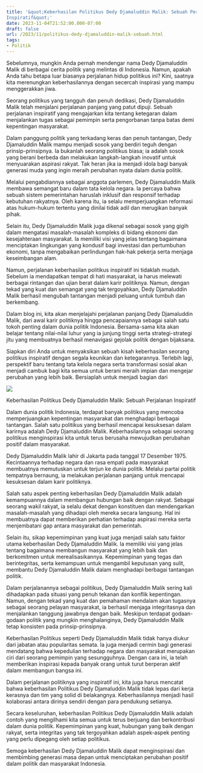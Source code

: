 ```yaml
---
title: '&quot;Keberhasilan Politikus Dedy Djamaluddin Malik: Sebuah Perjalanan
Inspiratif&quot;'
date: 2023-11-04T21:52:00.000-07:00
draft: false
url: /2023/11/politikus-dedy-djamaluddin-malik-sebuah.html
tags: 
- Politik
---
```


  

Sebelumnya, mungkin Anda pernah mendengar nama Dedy Djamaluddin Malik di berbagai cerita politik yang melintas di Indonesia. Namun, apakah Anda tahu betapa luar biasanya perjalanan hidup politikus ini? Kini, saatnya kita merenungkan keberhasilannya dengan secercah inspirasi yang mampu menggerakkan jiwa.

  

Seorang politikus yang tangguh dan penuh dedikasi, Dedy Djamaluddin Malik telah menjalani perjalanan panjang yang patut dipuji. Sebuah perjalanan inspiratif yang mengajarkan kita tentang ketegaran dalam menjalankan tugas sebagai pemimpin serta pengorbanan tanpa batas demi kepentingan masyarakat.

  

Dalam panggung politik yang terkadang keras dan penuh tantangan, Dedy Djamaluddin Malik mampu menjadi sosok yang berdiri teguh dengan prinsip-prinsipnya. Ia bukanlah seorang politikus biasa; ia adalah sosok yang berani berbeda dan melakukan langkah-langkah inovatif untuk menyuarakan aspirasi rakyat. Tak heran jika ia menjadi idola bagi banyak generasi muda yang ingin meraih perubahan nyata dalam dunia politik.

  

Melalui pengabdiannya sebagai anggota parlemen, Dedy Djamaluddin Malik membawa semangat baru dalam tata kelola negara. Ia percaya bahwa sebuah sistem pemerintahan haruslah inklusif dan responsif terhadap kebutuhan rakyatnya. Oleh karena itu, ia selalu memperjuangkan reformasi atas hukum-hukum tertentu yang dinilai tidak adil dan merugikan banyak pihak.

  

Selain itu, Dedy Djamaluddin Malik juga dikenal sebagai sosok yang gigih dalam mengatasi masalah-masalah kompleks di bidang ekonomi dan kesejahteraan masyarakat. Ia memiliki visi yang jelas tentang bagaimana menciptakan lingkungan yang kondusif bagi investasi dan pertumbuhan ekonomi, tanpa mengabaikan perlindungan hak-hak pekerja serta menjaga keseimbangan alam.

  

Namun, perjalanan keberhasilan politikus inspiratif ini tidaklah mudah. Sebelum ia mendapatkan tempat di hati masyarakat, ia harus melewati berbagai rintangan dan ujian berat dalam karir politiknya. Namun, dengan tekad yang kuat dan semangat yang tak tergoyahkan, Dedy Djamaluddin Malik berhasil mengubah tantangan menjadi peluang untuk tumbuh dan berkembang.

  

Dalam blog ini, kita akan menjelajahi perjalanan panjang Dedy Djamaluddin Malik, dari awal karir politiknya hingga pencapaiannya sebagai salah satu tokoh penting dalam dunia politik Indonesia. Bersama-sama kita akan belajar tentang nilai-nilai luhur yang ia junjung tinggi serta strategi-strategi jitu yang membuatnya berhasil menavigasi gejolak politik dengan bijaksana.

  

Siapkan diri Anda untuk menyaksikan sebuah kisah keberhasilan seorang politikus inspiratif dengan segala keunikan dan ketegarannya. Terlebih lagi, perspektif baru tentang tata kelola negara serta transformasi sosial akan menjadi cambuk bagi kita semua untuk berani meraih impian dan mengejar perubahan yang lebih baik. Bersiaplah untuk menjadi bagian dari

  

![](https://blogger.googleusercontent.com/img/b/R29vZ2xl/AVvXsEjEdzDruNb-BR-1irz7G23GDLG-2rXob1kZRNb6sEgPOCm_9LR3W1lTSDnMP3y0GoJcF7kgXVfCm3dH94XkpuzwEyZustJc52aO_azB97_4jvDQ_1hWkr8ejVHhKnOBadjkAts03EiDPPU/s1600/index7.jpeg)

  

Keberhasilan Politikus Dedy Djamaluddin Malik: Sebuah Perjalanan Inspiratif

  

Dalam dunia politik Indonesia, terdapat banyak politikus yang mencoba memperjuangkan kepentingan masyarakat dan menghadapi berbagai tantangan. Salah satu politikus yang berhasil mencapai kesuksesan dalam karirnya adalah Dedy Djamaluddin Malik. Keberhasilannya sebagai seorang politikus menginspirasi kita untuk terus berusaha mewujudkan perubahan positif dalam masyarakat.

  

Dedy Djamaluddin Malik lahir di Jakarta pada tanggal 17 Desember 1975. Kecintaannya terhadap negara dan rasa empati pada masyarakat membuatnya memutuskan untuk terjun ke dunia politik. Melalui partai politik tempatnya bernaung, ia melakukan perjalanan panjang untuk mencapai kesuksesan dalam karir politiknya.

  

Salah satu aspek penting keberhasilan Dedy Djamaluddin Malik adalah kemampuannya dalam membangun hubungan baik dengan rakyat. Sebagai seorang wakil rakyat, ia selalu dekat dengan konstituen dan mendengarkan masalah-masalah yang dihadapi oleh mereka secara langsung. Hal ini membuatnya dapat memberikan perhatian terhadap aspirasi mereka serta menjembatani gap antara masyarakat dan pemerintah.

  

Selain itu, sikap kepemimpinan yang kuat juga menjadi salah satu faktor utama keberhasilan Dedy Djamaluddin Malik. Ia memiliki visi yang jelas tentang bagaimana membangun masyarakat yang lebih baik dan berkomitmen untuk merealisasikannya. Kepemimpinan yang tegas dan berintegritas, serta kemampuan untuk mengambil keputusan yang sulit, membantu Dedy Djamaluddin Malik dalam menghadapi berbagai tantangan politik.

  

Dalam perjalanannya sebagai politikus, Dedy Djamaluddin Malik sering kali dihadapkan pada situasi yang penuh tekanan dan konflik kepentingan. Namun, dengan tekad yang kuat dan pemahaman mendalam akan tugasnya sebagai seorang pelayan masyarakat, ia berhasil menjaga integritasnya dan menjalankan tanggung jawabnya dengan baik. Meskipun terdapat godaan-godaan politik yang mungkin menghalanginya, Dedy Djamaluddin Malik tetap konsisten pada prinsip-prinsipnya.

  

Keberhasilan Politikus seperti Dedy Djamaluddin Malik tidak hanya diukur dari jabatan atau popularitas semata. Ia juga menjadi cermin bagi generasi mendatang bahwa kepedulian terhadap negara dan masyarakat merupakan ciri dari seorang pemimpin yang sesungguhnya. Dengan cara ini, ia telah memberikan inspirasi kepada banyak orang untuk turut berperan aktif dalam membangun bangsa ini.

  

Dalam perjalanan politiknya yang inspiratif ini, kita juga harus mencatat bahwa keberhasilan Politikus Dedy Djamaluddin Malik tidak lepas dari kerja kerasnya dan tim yang solid di belakangnya. Keberhasilannya menjadi hasil kolaborasi antara dirinya sendiri dengan para pendukung setianya.

  

Secara keseluruhan, keberhasilan Politikus Dedy Djamaluddin Malik adalah contoh yang mengilhami kita semua untuk terus berjuang dan berkontribusi dalam dunia politik. Kepemimpinan yang kuat, hubungan yang baik dengan rakyat, serta integritas yang tak tergoyahkan adalah aspek-aspek penting yang perlu dipegang oleh setiap politikus.

  

Semoga keberhasilan Dedy Djamaluddin Malik dapat menginspirasi dan membimbing generasi masa depan untuk menciptakan perubahan positif dalam politik dan masyarakat Indonesia.